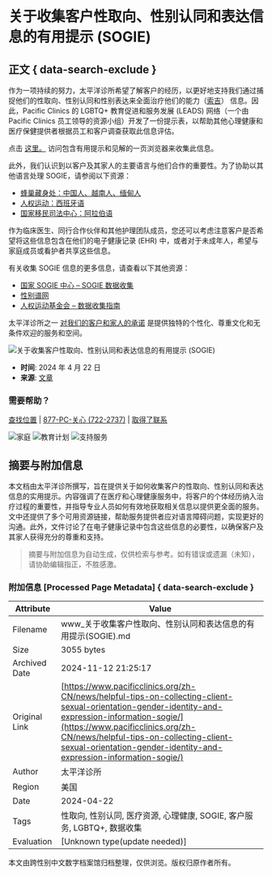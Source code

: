 # 关于收集客户性取向、性别认同和表达信息的有用提示 (SOGIE)

## 正文 { data-search-exclude }


作为一项持续的努力，太平洋诊所希望了解客户的经历，以更好地支持我们通过捕捉他们的性取向、性别认同和性别表达来全面治疗他们的能力（[索吉](https://sogiecenter.org/)） 信息。因此，Pacific Clinics 的 LGBTQ+ 教育促进和服务发展 (LEADS) 网络（一个由 Pacific Clinics 员工领导的资源小组）开发了一份提示表，以帮助其他心理健康和医疗保健提供者根据员工和客户调查获取此信息评估。

点击 [这里。](https://www.pacificclinics.org/wp-content/uploads/2024/04/Tips-for-Gathering-Information-on-SOGIE.pdf) 访问包含有用提示和见解的一页浏览器来收集此信息。

此外，我们认识到以客户及其家人的主要语言与他们合作的重要性。为了协助以其他语言处理 SOGIE，请参阅以下资源：

-   [蜂巢藏身处：中国人、越南人、缅甸人](https://hch510.org/resources/#lgbtq-glossary)
-   [人权运动：西班牙语](https://assets2.hrc.org/files/assets/resources/CaringForLGBTQYouth-Spanish.pdf)
-   [国家移民司法中心：阿拉伯语](https://immigrantjustice.org/for-attorneys/legal-resources/file/arabic-lgbtq-terminology-guide-nijc-interpreters-and-staff)

作为临床医生、同行合作伙伴和其他护理团队成员，您还可以考虑注意客户是否希望将这些信息包含在他们的电子健康记录 (EHR) 中，或者对于未成年人，希望与家庭成员或看护者共享这些信息。

有关收集 SOGIE 信息的更多信息，请查看以下其他资源：

-   [国家 SOGIE 中心 – SOGIE 数据收集](https://sogiecenter.org/offerings/data-collection/)
-   [性别谱网](http://www.genderspectrum.org)
-   [人权运动基金会 – 数据收集指南](https://assets2.hrc.org/files/assets/resources/HRC_ACAF_SOGIE_Data_Collection_Guide.pdf)

太平洋诊所之一 [对我们的客户和家人的承诺](https://www.pacificclinics.org/zh-CN/%E5%85%B3%E4%BA%8E%E6%88%91%E4%BB%AC/%E6%88%91%E4%BB%AC%E7%9A%84%E6%96%B9%E6%B3%95/) 是提供独特的个性化、尊重文化和无条件欢迎的服务和空间。

![关于收集客户性取向、性别认同和表达信息的有用提示 (SOGIE)](https://www.pacificclinics.org/wp-content/uploads/2024/04/SOGIE-Hero.png)

-   **时间**: 2024 年 4 月 22 日
-   **来源**: [文章](https://www.pacificclinics.org/zh-CN/%E6%96%B0%E9%97%BB/%E7%B1%BB%E5%88%AB/%E6%96%B0%E9%97%BB-a/)

### 需要帮助？

[查找位置](https://www.pacificclinics.org/zh-CN/%E5%9C%B0%E7%82%B9/)  |  [877-PC-关心 (722-2737)](tel:877-722-2737)  |  [取得了联系](https://www.pacificclinics.org/zh-CN/%E8%81%94%E7%B3%BB%E6%88%91%E4%BB%AC/)

![家庭](https://www.pacificclinics.org/wp-content/uploads/2023/08/Family.jpg)
![教育计划](https://www.pacificclinics.org/wp-content/uploads/2023/08/BH-menu-image.jpg)
![支持服务](https://www.pacificclinics.org/wp-content/uploads/2023/08/Social-services.jpg)

## 摘要与附加信息

<!-- tcd_abstract -->
本文档由太平洋诊所撰写，旨在提供关于如何收集客户的性取向、性别认同和表达信息的实用提示。内容强调了在医疗和心理健康服务中，将客户的个体经历纳入治疗过程的重要性，并指导专业人员如何有效地获取相关信息以提供更全面的服务。文中还提供了多个可用资源链接，帮助服务提供者应对语言障碍问题，实现更好的沟通。此外，文件讨论了在电子健康记录中包含这些信息的必要性，以确保客户及其家人获得充分的尊重和支持。
<!-- tcd_abstract_end -->

> 摘要与附加信息为自动生成，仅供检索与参考。如有错误或遗漏（未知），请协助编辑指正，不胜感激。

### 附加信息 [Processed Page Metadata] { data-search-exclude }

| Attribute       | Value                                  |
|-----------------|----------------------------------------|
| Filename        | www_关于收集客户性取向、性别认同和表达信息的有用提示(SOGIE).md                             |
| Size            | 3055 bytes                           |
| Archived Date   | 2024-11-12 21:25:17                             |
| Original Link   | [https://www.pacificclinics.org/zh-CN/news/helpful-tips-on-collecting-client-sexual-orientation-gender-identity-and-expression-information-sogie/](https://www.pacificclinics.org/zh-CN/news/helpful-tips-on-collecting-client-sexual-orientation-gender-identity-and-expression-information-sogie/)                       |
| Author          | 太平洋诊所                               |
| Region          | 美国                               |
| Date            | 2024-04-22                                 |
| Tags            | 性取向, 性别认同, 医疗资源, 心理健康, SOGIE, 客户服务, LGBTQ+, 数据收集                                 |
| Evaluation            | [Unknown type(update needed)]                                 |
<!-- tcd_table_end -->

本文由跨性别中文数字档案馆归档整理，仅供浏览。版权归原作者所有。
